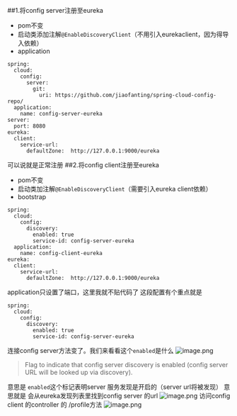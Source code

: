 ##1.将config server注册至eureka
* pom不变
* 启动类添加注解`@EnableDiscoveryClient`（不用引入eurekaclient，因为得导入依赖）
*  application
```
spring:
  cloud:
    config:
      server:
        git:
          uri: https://github.com/jiaofanting/spring-cloud-config-repo/
  application:
    name: config-server-eureka
server:
  port: 8080
eureka:
  client:
    service-url:
      defaultZone:  http://127.0.0.1:9000/eureka
```
可以说就是正常注册
##2.将config client注册至eureka
* pom不变
* 启动类加注解`@EnableDiscoveryClient`（需要引入eureka client依赖）
* bootstrap
```
spring:
  cloud:
    config:
      discovery:
        enabled: true
        service-id: config-server-eureka
  application:
    name: config-client-eureka
eureka:
  client:
    service-url:
      defaultZone:  http://127.0.0.1:9000/eureka
```
application只设置了端口，这里我就不贴代码了
这段配置有个重点就是
```
spring:
  cloud:
    config:
      discovery:
        enabled: true
        service-id: config-server-eureka
```
连接config server方法变了。我们来看看这个`enabled`是什么
![image.png](http://upload-images.jianshu.io/upload_images/5786888-3d004dc4c3f77922.png?imageMogr2/auto-orient/strip%7CimageView2/2/w/1240)

>Flag to indicate that config server discovery is enabled (config server URL will be looked up via discovery).

意思是 `enabled`这个标记表明server 服务发现是开启的（server url将被发现）
意思就是 会从eureka发现列表里找到config server 的url
![image.png](http://upload-images.jianshu.io/upload_images/5786888-908de444343edd5d.png?imageMogr2/auto-orient/strip%7CimageView2/2/w/1240)
访问config client 的controller 的 /profile方法
![image.png](http://upload-images.jianshu.io/upload_images/5786888-7057da0f7a07bc71.png?imageMogr2/auto-orient/strip%7CimageView2/2/w/1240)
